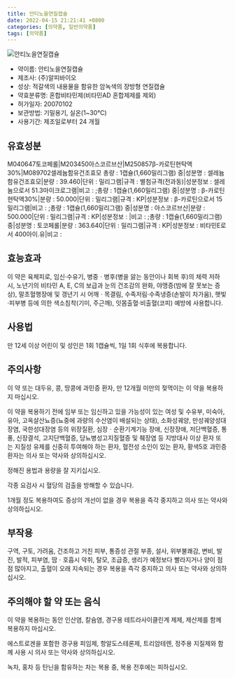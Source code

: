 ```yaml
---
title: 안티노을연질캡슐
date: 2022-04-15 21:21:41 +0800
categories: [의약품, 일반의약품]
tags: [의약품]
---
```

![안티노을연질캡슐](https://nedrug.mfds.go.kr/pbp/cmn/itemImageDownload/147428268052300079)

- 약이름: 안티노을연질캡슐
- 제조사: (주)알피바이오
- 성상: 적갈색의 내용물을 함유한 
암녹색의 장방형 연질캡슐
- 약효분류명: 혼합비타민제(비타민AD 혼합제제를 제외)
- 허가일자: 20070102
- 보관방법: 기밀용기, 실온(1~30℃)
- 사용기간: 제조일로부터 24 개월
## 유효성분
M040647토코페롤|M203450아스코르브산|M250857β-카로틴현탁액30%|M089702셀레늄함유건조효모
총량 : 1캡슐(1,660밀리그램) 중|성분명 : 셀레늄함유건조효모|분량 : 39.460|단위 : 밀리그램|규격 : 별첨규격(전과동)|성분정보 : 셀레늄으로서 51.3마이크로그램|비고 : ;총량 : 1캡슐(1,660밀리그램) 중|성분명 : β-카로틴현탁액30%|분량 : 50.000|단위 : 밀리그램|규격 : KP|성분정보 : β-카로틴으로서 15밀리그램|비고 : ;총량 : 1캡슐(1,660밀리그램) 중|성분명 : 아스코르브산|분량 : 500.000|단위 : 밀리그램|규격 : KP|성분정보 : |비고 : ;총량 : 1캡슐(1,660밀리그램) 중|성분명 : 토코페롤|분량 : 363.640|단위 : 밀리그램|규격 : KP|성분정보 : 비타민E로서 400아이.유|비고 :
## 효능효과
이 약은 육체피로, 임신·수유기, 병중ㆍ병후(병을 앓는 동안이나 회복 후)의 체력 저하 시, 노년기의 비타민 A, E, C의 보급과 눈의 건조감의 완화, 야맹증(밤에 잘 못보는 증상), 말초혈행장애 및 갱년기 시 어깨ㆍ목결림, 수족저림·수족냉증(손발이 차가움), 햇빛·피부병 등에 의한 색소침착(기미, 주근깨), 잇몸출혈·비출혈(코피) 예방에 사용합니다.

## 사용법
만 12세 이상 어린이 및 성인은 1회 1캡슐씩, 1일 1회 식후에 복용합니다.

## 주의사항
이 약 또는 대두유, 콩, 땅콩에 과민증 환자, 만 12개월 미만의 젖먹이는 이 약을 복용하지 마십시오.

이 약을 복용하기 전에 임부 또는 임신하고 있을 가능성이 있는 여성 및 수유부, 미숙아, 유아, 고옥살산뇨증(뇨중에 과량의 수산염이 배설되는 상태), 소화성궤양, 만성궤양성대장염, 국한성대장염 등의 위장질환, 심장ㆍ순환기계기능 장애, 신장장애, 저단백혈증, 통풍, 신장결석, 고지단백혈증, 당뇨병성고지질혈증 및 췌장염 등 지방대사 이상 환자 또는 지질성 유제를 신중히 투여해야 하는 환자, 혈전성 소인이 있는 환자, 황색5호 과민증 환자는 의사 또는 약사와 상의하십시오.

정해진 용법과 용량을 잘 지키십시오.

각종 요검사 시 혈당의 검출을 방해할 수 있습니다.

1개월 정도 복용하여도 증상의 개선이 없을 경우 복용을 즉각 중지하고 의사 또는 약사와 상의하십시오.

## 부작용
구역, 구토, 가려움, 건조하고 거친 피부, 통증성 관절 부종, 설사, 위부불쾌감, 변비, 발진, 발적, 피부염, 땀ㆍ호흡시 악취, 탈모, 조급증, 생리가 예정보다 빨라지거나 양이 점점 많아지고, 출혈이 오래 지속되는 경우 복용을 즉각 중지하고 의사 또는 약사와 상의하십시오.

## 주의해야 할 약 또는 음식
이 약을 복용하는 동안 인산염, 칼슘염, 경구용 테트라사이클린계 제제, 제산제를 함께 복용하지 마십시오.

에스트로겐을 포함한 경구용 피임제, 항알도스테론제, 트리암테렌, 정주용 지질제와 함께 사용 시 의사 또는 약사와 상의하십시오.

녹차, 홍차 등 탄닌을 함유하는 차는 복용 중, 복용 전후에는 피하십시오.

